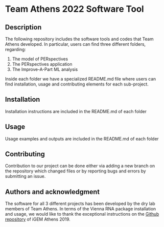 # Team Athens 2022 Software Tool


## Description
The following repository includes the software tools and codes that Team Athens developed. In particular, 
users can find three different folders, regarding:

1. The model of PERspectives
2. The PERspectives application
3. The Improve-A-Part ML analysis

Inside each folder we have a specialized README.md file where users can find installation, usage and contributing 
elements for each sub-project. 

## Installation
Installation instructions are included in the README.md of each folder

## Usage
Usage examples and outputs are included in the README.md of each folder

## Contributing
Contribution to our project can be done either via adding a new branch on the repository which changed files
or by reporting bugs and errors by submitting an issue.

## Authors and acknowledgment
The software for all 3 different projects has been developed by the dry lab members of Team Athens. In terms of the Vienna RNA package installation and usage, we would like to thank the exceptional instructions on the [Github repository](https://github.com/NKalavros/mdpr-full) of iGEM Athens 2019.
